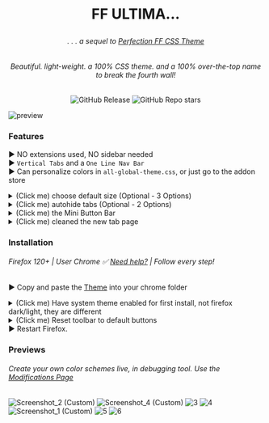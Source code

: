 # <p align="center"> FF ULTIMA... </p>
###### <p align="center">. . . a sequel to [Perfection FF CSS Theme](https://github.com/soulhotel/Perfection-Firefox-CSS-Theme) </p>
###### <p align="center">Beautiful. light-weight. a 100% CSS theme. and a 100% over-the-top name to break the fourth wall!</p>

<div align="center">

![GitHub Release](https://img.shields.io/github/v/release/soulhotel/FF-CSS-ULTIMA?style=for-the-badge) ![GitHub Repo stars](https://img.shields.io/github/stars/soulhotel/FF-CSS-ULTIMA?style=for-the-badge)

</div>

![preview](https://github.com/soulhotel/FF-CSS-ULTIMA/assets/155501797/b821b649-bdbb-4da2-9a50-f57f08d8f53a)

### Features
► NO extensions used, NO sidebar needed<br>
► `Vertical Tabs` and a `One Line Nav Bar`<br>
► Can personalize colors in `all-global-theme.css`, or just go to the addon store<br>
<details>
<summary>(Click me) choose default size (Optional - 3 Options)</summary>
  
![choose size (Custom)](https://github.com/soulhotel/FF-CSS-ULTIMA/assets/155501797/59e43f2e-0da9-487d-842f-044cfdacbd84)
</details>
<details>
<summary>(Click me) autohide tabs (Optional - 2 Options)</summary>
  
![optional-autohide-tabs](https://github.com/soulhotel/FF-CSS-ULTIMA/assets/155501797/3e8c77eb-7e90-486a-89ca-5a3e608f97db)
</details>
<details>
<summary>(Click me) the Mini Button Bar</summary>
pin/unpin up to 15 buttons, drag and drop functional, easily disable by dragging all buttons out.<br>
works with the following buttons:<br> 

![mini button bar](https://github.com/soulhotel/FF-CSS-ULTIMA/assets/155501797/037051e3-158c-4bd0-a8c8-d91cb6acf30a)
</details>
<details>
<summary>(Click me) cleaned the new tab page</summary>
  
![clean new tab page](https://github.com/soulhotel/FF-CSS-ULTIMA/assets/155501797/c66a044f-186a-458f-b3c3-52b7be5c2528)
</details>

### Installation
###### Firefox 120+ | User Chrome ✅ [Need help?](https://gist.github.com/soulhotel/80c1ac8d41e45b910158a26d31d48c13) | Follow every step!
► Copy and paste the [Theme](https://github.com/soulhotel/FF-CSS-ULTIMA/releases/latest) into your chrome folder<br>
<details>
<summary>(Click me) Have system theme enabled for first install, not firefox dark/light, they are different</summary>
  
![Screenshot_5](https://github.com/soulhotel/FF-CSS-ULTIMA/assets/155501797/70c3ea54-e464-4778-9ad3-934c4214f235)
![Screenshot_8](https://github.com/soulhotel/FF-CSS-ULTIMA/assets/155501797/019729c5-826a-4450-9d78-aec61ac3b4b1)
</details>
<details>
<summary>(Click me) Reset toolbar to default buttons</summary>
  
![Untitled](https://github.com/soulhotel/FF-CSS-ULTIMA/assets/155501797/75b8bd2e-cb7c-457d-a9b1-7c5ee2023b05)
</details>
► Restart Firefox.<br>




### Previews
###### Create your own color schemes live, in debugging tool. Use the [Modifications Page](https://github.com/soulhotel/FF-CSS-ULTIMA/blob/main/Modification.md)
![Screenshot_2 (Custom)](https://github.com/soulhotel/FF-CSS-ULTIMA/assets/155501797/24e63f2f-db73-41d9-807e-960e0317fa90)
![Screenshot_4 (Custom)](https://github.com/soulhotel/FF-CSS-ULTIMA/assets/155501797/5b981852-da3b-4e74-83a0-e61fa49af6ef)
![3](https://github.com/soulhotel/FF-CSS-ULTIMA/assets/155501797/ae37f749-0f94-4ef8-b235-533dea6f3b59)
![4](https://github.com/soulhotel/FF-CSS-ULTIMA/assets/155501797/c68efbf7-545e-4850-8e3b-57cdb94b6cb8)
![Screenshot_1 (Custom)](https://github.com/soulhotel/FF-CSS-ULTIMA/assets/155501797/29d23c09-4164-4f86-bfb8-c2d48ee75626)
![5](https://github.com/soulhotel/FF-CSS-ULTIMA/assets/155501797/19f0cbf3-6490-453c-86c7-df937598839a)
![6](https://github.com/soulhotel/FF-CSS-ULTIMA/assets/155501797/4440ad6b-2240-4b9f-86cf-f58d5dcb2e58)


